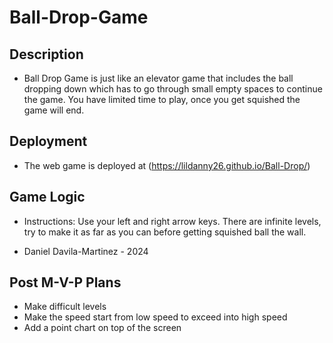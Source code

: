 # Ball-Drop-Game

## Description

- Ball Drop Game is just like an elevator game that includes the ball dropping down which has to go through small empty spaces to continue the game. You have limited time to play, once you get squished the game will end. 


## Deployment

- The web game is deployed at (https://lildanny26.github.io/Ball-Drop/)

## Game Logic

- Instructions: Use your left and right arrow keys. There are infinite levels, try to make it as far as you can before getting squished ball the wall. 

- Daniel Davila-Martinez - 2024

## Post M-V-P Plans 

- Make difficult levels 
- Make the speed start from low speed to exceed into high speed
- Add a point chart on top of the screen 